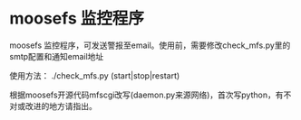 moosefs 监控程序
===============

moosefs 监控程序，可发送警报至email。使用前，需要修改check_mfs.py里的smtp配置和通知email地址

使用方法： ./check_mfs.py (start|stop|restart)

根据moosefs开源代码mfscgi改写(daemon.py来源网络)，首次写python，有不对或改进的地方请指出。
